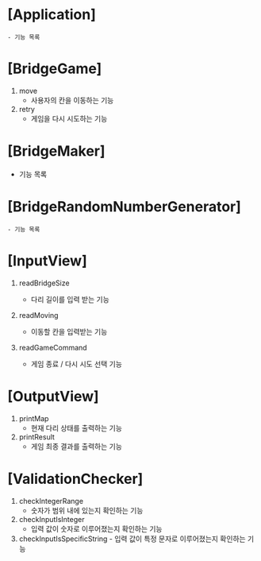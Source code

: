 # [Application]

	- 기능 목록

# [BridgeGame]

1. move
   	- 사용자의 칸을 이동하는 기능
2. retry
   - 게임을 다시 시도하는 기능

# [BridgeMaker]

- 기능 목록

# [BridgeRandomNumberGenerator]

	- 기능 목록

# [InputView]

1. readBridgeSize
   - 다리 길이를 입력 받는 기능

2. readMoving
   - 이동할 칸을 입력받는 기능
3. readGameCommand
   - 게임 종료 / 다시 시도 선택 기능

# [OutputView]

1. printMap
    - 현재 다리 상태를 출력하는 기능
2. printResult
    - 게임 최종 결과를 출력하는 기능

# [ValidationChecker]

1. checkIntegerRange
   - 숫자가 범위 내에 있는지 확인하는 기능
2. checkInputIsInteger
     - 입력 값이 숫자로 이루어졌는지 확인하는 기능
3. checkInputIsSpecificString
   		- 입력 값이 특정 문자로 이루어졌는지 확인하는 기능







